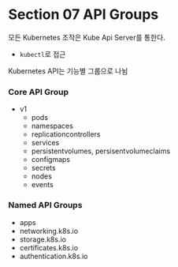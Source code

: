 # Section 07 API Groups

모든 Kubernetes 조작은 Kube Api Server를 통한다.
- `kubectl`로 접근

Kubernetes API는 기능별 그룹으로 나뉨

### Core API Group
- v1
  - pods
  - namespaces
  - replicationcontrollers
  - services
  - persistentvolumes, persisentvolumeclaims
  - configmaps
  - secrets
  - nodes
  - events

### Named API Groups
- apps
- networking.k8s.io
- storage.k8s.io
- certificates.k8s.io
- authentication.k8s.io